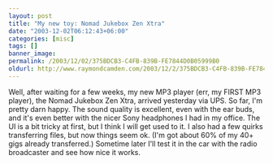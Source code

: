 ```yaml
---
layout: post
title: "My new toy: Nomad Jukebox Zen Xtra"
date: "2003-12-02T06:12:43+06:00"
categories: [misc]
tags: []
banner_image: 
permalink: /2003/12/02/375BDCB3-C4FB-839B-FE7844D0B05999B0
oldurl: http://www.raymondcamden.com/2003/12/2/375BDCB3-C4FB-839B-FE7844D0B05999B0
---
```


Well, after waiting for a few weeks, my new MP3 player (err, my FIRST MP3 player), the Nomad Jukebox Zen Xtra, arrived yesterday via UPS. So far, I'm pretty darn happy. The sound quality is excellent, even with the ear buds, and it's even better with the nicer Sony headphones I had in my office. The UI is a bit tricky at first, but I think I will get used to it. I also had a few quirks transferring files, but now things seem ok. (I'm got about 60% of my 40+ gigs already transferred.) Sometime later I'll test it in the car with the radio broadcaster and see how nice it works.